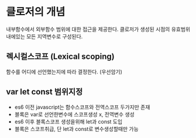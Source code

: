# 클로저의 개념
내부함수에서 외부함수 범위에 대한 접근을 제공한다.
클로저가 생성된 시점의 유효범위 내에있는 모든 지역변수로 구성된다.

## 렉시컬스코프 (Lexical scoping)
함수를 어디에 선언했는지에 따라 결정한다. (우선암기)

## var let const 범위지정
* es6 이전 javascript는 함수스코프와 전역스코프 두가지만 존재
* 블록은 var로 선언한변수에 스코프생성 x, 전역변수 생성
* es6 이후 블록스코프 생성을위해 let과 const 도입
* 블록은 스코프취급, 단 let과 const로 변수생성할때만 가능
